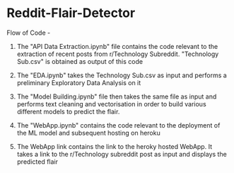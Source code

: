 # Reddit-Flair-Detector

Flow of Code - 

1. The "API Data Extraction.ipynb" file contains the code relevant to the extraction of recent posts from r/Technology Subreddit.
"Technology Sub.csv" is obtained as output of this code

2. The "EDA.ipynb" takes the Technology Sub.csv as input and performs a preliminary Exploratory Data Analysis on it 

3. The "Model Building.ipynb" file then takes the same file as input and performs text cleaning and vectorisation in order to build various
different models to predict the flair.

4. The "WebApp.ipynb" contains the code relevant to the deployment of the ML model and subsequent hosting on heroku

5. The WebApp link contains the link to the heroky hosted WebApp. It takes a link to the r/Technology subreddit post as input and displays the predicted flair
